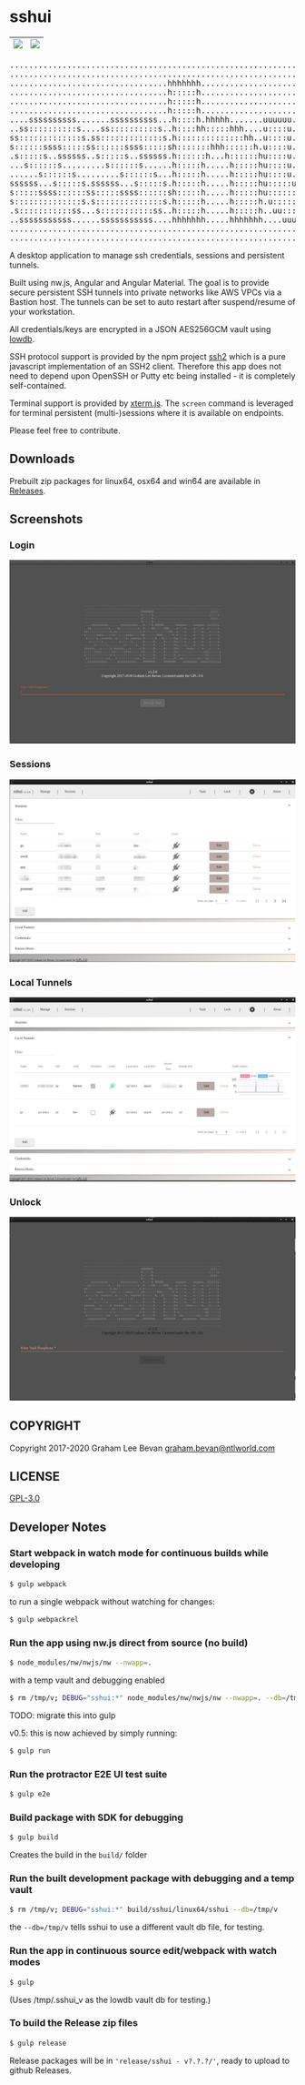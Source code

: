 # sshui
| ![](https://img.shields.io/github/release/gbevan/sshui.svg) | ![](https://img.shields.io/github/license/gbevan/sshui.svg) |
|-|-|
<pre>
...............................................................................
...............................................................................
.................................hhhhhhh.................................iiii..
.................................h:::::h................................i::::i.
.................................h:::::h.................................iiii..
.................................h:::::h.......................................
....ssssssssss.......ssssssssss...h::::h.hhhhh.......uuuuuu....uuuuuu..iiiiiii.
..ss::::::::::s....ss::::::::::s..h::::hh:::::hhh....u::::u....u::::u..i:::::i.
ss:::::::::::::s.ss:::::::::::::s.h::::::::::::::hh..u::::u....u::::u...i::::i.
s::::::ssss:::::ss::::::ssss:::::sh:::::::hhh::::::h.u::::u....u::::u...i::::i.
.s:::::s..ssssss..s:::::s..ssssss.h::::::h...h::::::hu::::u....u::::u...i::::i.
...s::::::s.........s::::::s......h:::::h.....h:::::hu::::u....u::::u...i::::i.
......s::::::s.........s::::::s...h:::::h.....h:::::hu::::u....u::::u...i::::i.
ssssss...s:::::s.ssssss...s:::::s.h:::::h.....h:::::hu:::::uuuu:::::u...i::::i.
s:::::ssss::::::ss:::::ssss::::::sh:::::h.....h:::::hu:::::::::::::::uui::::::i
s::::::::::::::s.s::::::::::::::s.h:::::h.....h:::::h.u:::::::::::::::ui::::::i
.s:::::::::::ss...s:::::::::::ss..h:::::h.....h:::::h..uu::::::::uu:::ui::::::i
..sssssssssss......sssssssssss....hhhhhhh.....hhhhhhh....uuuuuuuu..uuuuiiiiiiii
...............................................................................
...............................................................................
</pre>
A desktop application to manage ssh credentials, sessions and persistent tunnels.

Built using nw.js, Angular and Angular Material.
The goal is to provide secure persistent SSH tunnels into private networks
like AWS VPCs via a Bastion host.  The tunnels can be set to auto restart
after suspend/resume of your workstation.

All credentials/keys are encrypted in a JSON AES256GCM vault using
[lowdb](https://github.com/typicode/lowdb).

SSH protocol support is provided by the npm project
[ssh2](https://github.com/mscdex/ssh2) which is a
pure javascript implementation of an SSH2 client.  Therefore this
app does not need to depend upon OpenSSH or Putty etc being installed - it
is completely self-contained.

Terminal support is provided by [xterm.js](https://github.com/xtermjs/xterm.js).
The `screen` command is leveraged for terminal persistent (multi-)sessions where
it is available on endpoints.

Please feel free to contribute.

## Downloads

Prebuilt zip packages for linux64, osx64 and win64 are available in
[Releases](https://github.com/gbevan/sshui/releases).

## Screenshots
### Login
![Vault Password](docs/img/login.jpeg)
### Sessions
![Sessions](docs/img/sessions.jpeg)
### Local Tunnels
![Local Tunnels](docs/img/local-tunnels.jpeg)
### Unlock
![Vault Password](docs/img/vaultpw.jpeg)

## COPYRIGHT

Copyright 2017-2020 Graham Lee Bevan <graham.bevan@ntlworld.com>

## LICENSE

[GPL-3.0](https://github.com/gbevan/sshui/blob/master/LICENSE)

## Developer Notes

### Start webpack in watch mode for continuous builds while developing
```bash
$ gulp webpack
```
to run a single webpack without watching for changes:
```bash
$ gulp webpackrel
```
### Run the app using nw.js direct from source (no build)
```bash
$ node_modules/nw/nwjs/nw --nwapp=.
```
with a temp vault and debugging enabled
```bash
$ rm /tmp/v; DEBUG="sshui:*" node_modules/nw/nwjs/nw --nwapp=. --db=/tmp/v
```
TODO: migrate this into gulp

v0.5: this is now achieved by simply running:
```bash
$ gulp run
```
### Run the protractor E2E UI test suite
```bash
$ gulp e2e
```
### Build package with SDK for debugging
```bash
$ gulp build
```
Creates the build in the `build/` folder

### Run the built development package with debugging and a temp vault
```bash
$ rm /tmp/v; DEBUG="sshui:*" build/sshui/linux64/sshui --db=/tmp/v
```
the `--db=/tmp/v` tells sshui to use a different vault db file, for testing.

### Run the app in continuous source edit/webpack with watch modes
```bash
$ gulp
```
(Uses /tmp/.sshui_v as the lowdb vault db for testing.)

### To build the Release zip files
```bash
$ gulp release
```
Release packages will be in `'release/sshui - v?.?.?/'`, ready to upload to
github Releases.
